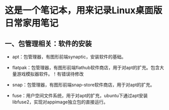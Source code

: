 # 这是一个笔记本，用来记录Linux桌面版日常家用笔记

## 一、包管理相关：软件的安装

* apt：包管理器，有图形前端synaptic，安装软件的基础。

* flatpak：包管理器，有图形前端flathub软件商店，用于对apt的扩充。包含大量游戏模拟器软件。！有错误待修改

* snap：包管理器，有图形前端snap-store软件商店，用于对apt的扩充。

* fuse：用户空间文件系统，用于对apt的扩充，ubuntu下通过apt安装libfuse2，实现对appimage独立包的直接运行。
